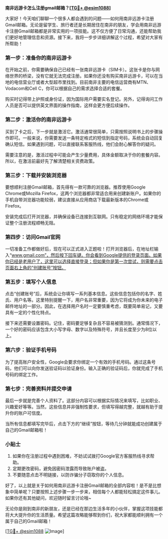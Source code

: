 **南非远游卡怎么注册gmail邮箱？[[TG💪+ @esim1088](https://t.me/s/esim1088)]**

大家好！今天咱们聊聊一个很多人都会遇到的问题——如何用南非远游卡注册Gmail邮箱。无论是留学生、旅行者还是长期居住在南非的朋友，学会用南非远游卡注册Gmail邮箱都是非常实用的一项技能。这不仅方便了日常沟通，还能帮助我们更好地管理信息和资源。接下来，我将一步步详细讲解这个过程，希望对大家有所帮助！

### **第一步：准备你的南非远游卡**
在开始之前，你需要确保自己已经有一张南非远游卡（SIM卡）。这张卡是你与网络世界的桥梁，没有它就无法完成注册。如果你还没有购买南非远游卡，可以在当地的电信营业厅或者大型超市里找到。目前南非主要的电信运营商有MTN、Vodacom和Cell C，你可以根据自己的需求选择合适的套餐。

购买时记得带上护照或身份证，因为国际用户需要实名登记。另外，记得询问工作人员是否可以提供英文界面的操作指南，这样会更方便后续操作。

### **第二步：激活你的南非远游卡**
买到了卡之后，下一步就是激活它。激活通常很简单，只需按照说明书上的步骤操作即可。一般来说，你需要发送一条特定格式的短信到指定号码，系统会自动回复确认短信。如果遇到问题，可以直接联系客服热线，他们会耐心解答你的疑问。

需要注意的是，激活过程中可能会产生少量费用，具体金额取决于你的套餐内容。所以，在激活前最好先了解清楚相关资费政策。

### **第三步：下载并安装浏览器**
要想顺利注册Gmail邮箱，首先得有一款可靠的浏览器。推荐使用Google Chrome或Mozilla Firefox，这两个浏览器都非常适合用来创建新账户。如果你的手机自带浏览器功能较弱，建议直接从应用商店下载最新版本的Chrome或Firefox。

安装完成后打开浏览器，并确保设备已连接到互联网。只有稳定的网络环境才能保证整个注册流程顺畅无阻。

### **第四步：访问Gmail官网**
一切准备工作都做好后，现在可以正式进入正题啦！打开浏览器后，在地址栏输入“www.gmail.com”，然后按下回车键。你会看到Google提供的登录页面。如果你已经是老用户了，这里可以选择直接登录；但如果你是第一次尝试，则需要点击页面右上角的“创建账号”按钮。

### **第五步：填写个人信息**
点击“创建账号”后，系统会让你填写一系列基本信息。这些信息包括你的名字、姓氏、用户名等。这里特别提醒一下，用户名非常重要，因为它将成为你未来的电子邮件地址的一部分。因此，在选择用户名时一定要慎重考虑，既要简单易记，又要具有一定的个性化特点。

接下来还需要设置密码。记住，密码要足够复杂且不容易被猜测到。通常情况下，一个好的密码应该包含大小写字母、数字以及特殊符号，并且长度至少为8位以上。

### **第六步：验证手机号码**
为了提高账户安全性，Google会要求你绑定一个有效的手机号码。通过这条号码，他们可以向你发送验证码以验证身份。输入正确的验证码后，你就完成了手机号码的绑定工作。

### **第七步：完善资料并提交申请**
最后一步就是完善个人资料了。这部分内容可以根据实际情况来填写，比如职业、兴趣爱好等等。当然，这些信息并非强制性要求，但填写得越完整，就越有助于提升你的账户可信度。

当所有信息都填写完毕后，点击下方的“继续”按钮，等待几分钟就能成功创建属于自己的Gmail邮箱啦！

### **小贴士**
1. 如果你在注册过程中遇到困难，不妨试试拨打Google官方客服热线寻求帮助。
2. 定期更改密码，避免因密码泄露而导致账户被盗。
3. 不要随意点击不明链接，以防诈骗分子窃取你的个人信息。

好了，以上就是关于如何用南非远游卡注册Gmail邮箱的全部内容啦！是不是比想象中简单呢？只要按照上述步骤一步一步来，相信每个人都能轻松搞定这件事儿。如果你还有其他疑问，欢迎随时留言讨论哦~

无论你是刚到南非的新朋友，还是已经在那边生活多年的小伙伴，掌握这项技能都将大大提升你的生活质量。希望这篇攻略能够帮到你们，祝大家都能顺利拥有一个属于自己的Gmail邮箱！

[[TG💪+ @esim1088](https://t.me/s/esim1088) ![Image](https://i.postimg.cc/4NQfJmqS/Snipaste-2025-05-13-00-14-12.png)]